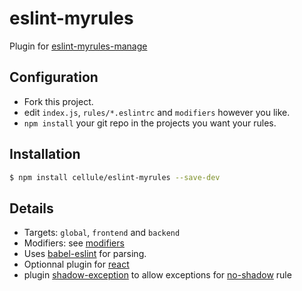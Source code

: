 # eslint-myrules
Plugin for [eslint-myrules-manage](https://github.com/Cellule/eslint-myrules-manager)

## Configuration
- Fork this project.
- edit `index.js`, `rules/*.eslintrc` and `modifiers` however you like.
- `npm install` your git repo in the projects you want your rules.

## Installation

```bash
$ npm install cellule/eslint-myrules --save-dev
```

## Details
- Targets: `global`, `frontend` and `backend`
- Modifiers: see [modifiers](modifiers/MODIFIERS.md)
- Uses [babel-eslint](https://github.com/babel/babel-eslint) for parsing.
- Optionnal plugin for [react](https://github.com/yannickcr/eslint-plugin-react)
- plugin [shadow-exception](https://github.com/Cellule/eslint-plugin-shadow-exception) to allow exceptions for [no-shadow](http://eslint.org/docs/rules/no-shadow.html) rule

